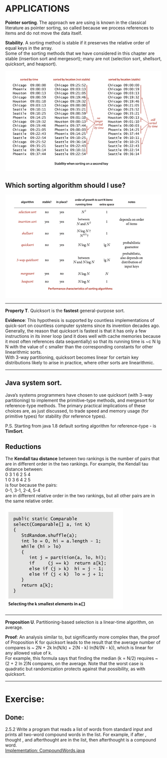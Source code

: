 # APPLICATIONS

**Pointer sorting**. The approach we are using is known in the classical
literature as pointer sorting, so called because we process references
to items and do not move the data itself.

**Stability**. A sorting method is stable if it preserves the relative order
of equal keys in the array.  
Some of the sorting methods that we have considered in this chapter are stable
(insertion sort and mergesort); many are not (selection sort, shellsort,
quicksort, and heapsort).

![img.png](../../resources/stable_sort_example.png)

## Which sorting algorithm should I use?

![img.png](../../resources/alghorithms_info.png)

***
**Property T**. Quicksort is the **fastest** general-purpose sort.

**Evidence**: This hypothesis is supported by countless implementations of
quick-sort on countless computer systems since its invention decades ago.
Generally, the reason that quicksort is fastest is that it has only a few
instructions in its inner loop (and it does well with cache memories because
it most often references data sequentially) so that its running time is
~c N lg N with the value of c smaller than the corresponding constants
for other linearithmic sorts.  
With 3-way partitioning, quicksort becomes linear for certain key distributions
likely to arise in practice, where other sorts are linearithmic.
___

## Java system sort.

Java’s systems programmers have chosen to use quicksort (with 3-way partitioning)
to implement the primitive-type methods, and mergesort for reference-type methods.
The primary practical implications of these choices are, as just discussed,
to trade speed and memory usage (for primitive types) for stability (for
reference types).

P.S. Starting from java 1.8 default sorting algorithm for reference-type - is
**TimSort**.

## Reductions

The **Kendall tau distance** between two rankings is the number of pairs that are
in different order in the two rankings. For example, the Kendall tau distance
between:   
0 3 1 6 2 5 4  
1 0 3 6 4 2 5   
is four because the pairs:  
0-1, 3-1, 2-4, 5-4   
are in different relative order in the two rankings, but all other pairs are
in the same relative order.

![img.png](../../resources/find_median_element.png)

___
__Proposition U__. Partitioning-based selection is a linear-time algorithm,
on average.

__Proof__: An analysis similar to, but significantly more complex than,
the proof of Proposition K for quicksort leads to the result that the average
number of compares is ~ 2N + 2k ln(N/k) + 2(N - k) ln(N/(N - k)), which is
linear for any allowed value of k.   
For example, this formula says that finding the median (k = N/2) requires
~ (2 + 2 ln 2)N compares, on the average.
Note that the worst case is quadratic but randomization protects against
that possibility, as with quicksort.
***

# Exercise:

## Done:

2.5.2 Write a program that reads a list of words from standard input and prints all
two-word compound words in the list. For example, if after , thought , and afterthought
are in the list, then afterthought is a compound word.  
[Implementation: CompoundWords.java](./exercises/CompoundWords.java)
